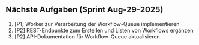 ## Nächste Aufgaben (Sprint Aug-29-2025)
1. [P1] Worker zur Verarbeitung der Workflow-Queue implementieren
2. [P2] REST-Endpunkte zum Erstellen und Listen von Workflows ergänzen
3. [P2] API-Dokumentation für Workflow-Queue aktualisieren
